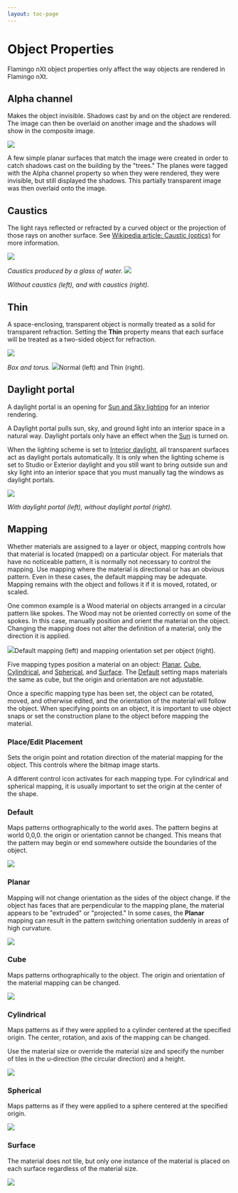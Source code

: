 ```yaml
---
layout: toc-page
---
```



# Object Properties
 

Flamingo nXt object properties only affect the way objects are rendered in Flamingo nXt.


## Alpha channel
 

Makes the object invisible. Shadows cast by and on the object are rendered. The image can then be overlaid on another image and the shadows will show in the composite image.

<img src="building.png"/>

A few simple planar surfaces that match the image were created in order to catch shadows cast on the building by the &quot;trees.&quot; The planes were tagged with the Alpha channel property so when they were rendered, they were invisible, but still displayed the shadows. This partially transparent image was then overlaid onto the image.


## Caustics
 

The light rays reflected or refracted by a curved object or the projection of those rays on another surface. See [Wikipedia article: Caustic (optics)](http://en.wikipedia.org/wiki/Caustic_(optics)) for more information.

<img src="kaustik.png"/>


 *Caustics produced by a glass of water.* 
<img src="caustics-001.png"/>


 *Without caustics (left), and with caustics (right).* 

## Thin
 

A space-enclosing, transparent object is normally treated as a solid for transparent refraction. Setting the **Thin** property means that each surface will be treated as a two-sided object for refraction.

<img src="thin.png"/>


 *Box and torus.* 
<img src="thinoff.png"/>Normal (left) and Thin (right).


## Daylight portal
 

A daylight portal is an opening for [Sun and Sky lighting](../lighting/lighting-tab.html#interior-daylight) for an interior rendering.

A Daylight portal pulls sun, sky, and ground light into an interior space in a natural way. Daylight portals only have an effect when the [Sun](..\lighting\sun-and-sky-tabs.html#sun) is turned on.

When the lighting scheme is set to [Interior daylight](../lighting/lighting-tab.html#interior-daylight), all transparent surfaces act as daylight portals automatically. It is only when the lighting scheme is set to Studio or Exterior daylight and you still want to bring outside sun and sky light into an interior space that you must manually tag the windows as daylight portals.

<img src="daylightportal-001.png"/>


 *With daylight portal (left), without daylight portal (right).* 

## Mapping
 

Whether materials are assigned to a layer or object, mapping controls how that material is located (mapped) on a particular object. For materials that have no noticeable pattern, it is normally not necessary to control the mapping. Use mapping where the material is directional or has an obvious pattern. Even in these cases, the default mapping may be adequate. Mapping remains with the object and follows it if it is moved, rotated, or scaled.

One common example is a Wood material on objects arranged in a circular pattern like spokes. The Wood may not be oriented correctly on some of the spokes. In this case, manually position and orient the material on the object. Changing the mapping does not alter the definition of a material, only the direction it is applied.

<img src="mapping-001.png"/>Default mapping (left) and mapping orientation set per object (right).

Five mapping types position a material on an object: [Planar](#planar), [Cube](#cube), [Cylindrical](#cylindrical), and [Spherical](#spherical), and [Surface](properties-object.html#surface-mapping). The [Default](#defaultmapping) setting maps materials the same as cube, but the origin and orientation are not adjustable.

Once a specific mapping type has been set, the object can be rotated, moved, and otherwise edited, and the orientation of the material will follow the object. When specifying points on an object, it is important to use object snaps or set the construction plane to the object before mapping the material.


### Place/Edit Placement
 

Sets the origin point and rotation direction of the material mapping for the object. This controls where the bitmap image starts.

A different control icon activates for each mapping type. For cylindrical and spherical mapping, it is usually important to set the origin at the center of the shape.


### Default
 

Maps patterns orthographically to the world axes. The pattern begins at world 0,0,0. the origin or orientation cannot be changed. This means that the pattern may begin or end somewhere outside the boundaries of the object.

<img src="mapping-cube.png"/>


### Planar
 

Mapping will not change orientation as the sides of the object change. If&#160;the object has faces that are perpendicular to the mapping plane, the material appears to be &quot;extruded&quot; or &quot;projected.&quot; In some cases, the **Planar** mapping can result in the pattern switching orientation suddenly in areas of high curvature.

<img src="mapping-planar.png"/>


### Cube
 

Maps patterns orthographically to the object. The origin and orientation of the material mapping can be changed.

<img src="mapping-cube.png"/>


### Cylindrical
 

Maps patterns as if they were applied to a cylinder centered at the specified origin. The center, rotation, and axis of the mapping can be changed.

Use the material size or override the material size and specify the number of tiles in the u-direction (the circular direction) and a height.

<img src="mapping-cylindrical.png"/>


### Spherical
 

Maps patterns as if they were applied to a sphere centered at the specified origin.

<img src="mapping-spherical.png"/>


### Surface
 

The material does not tile, but only one instance of the material is placed on each surface regardless of the material size.

<img src="mapping-surface.png"/>

